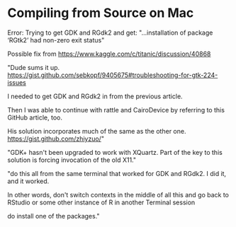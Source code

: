 # Compiling from Source on Mac

Error: Trying to get GDK and RGdk2 and get: "...installation of package ‘RGtk2’ had non-zero exit status"

Possible fix from https://www.kaggle.com/c/titanic/discussion/40868

"Dude sums it up. https://gist.github.com/sebkopf/9405675#troubleshooting-for-gtk-224-issues
I needed to get GDK and RGdk2 in from the previous article. 
Then I was able to continue with rattle and CairoDevice by referring to this GitHub article, too. 
His solution incorporates much of the same as the other one. https://gist.github.com/zhiyzuo/"

"GDK+ hasn't been upgraded to work with XQuartz. Part of the key to this solution is forcing invocation of the old X11."

"do this all from the same terminal that worked for GDK and RGdk2. I did it, and it worked. 
In other words, don't switch contexts in the middle of all this and go back to RStudio or some other instance of R in another Terminal session
do install one of the packages." 

